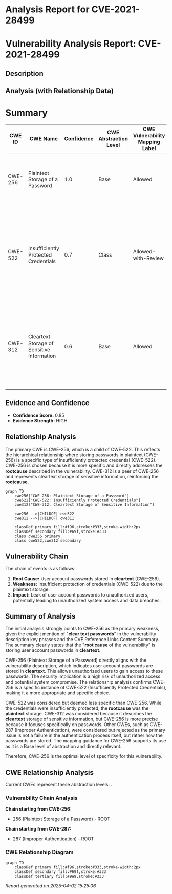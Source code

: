 # Analysis Report for CVE-2021-28499

# Vulnerability Analysis Report: CVE-2021-28499

## Description



## Analysis (with Relationship Data)

# Summary
| CWE ID | CWE Name | Confidence | CWE Abstraction Level | CWE Vulnerability Mapping Label | CWE-Vulnerability Mapping Notes |
|---|---|---|---|---|---|
| CWE-256 | Plaintext Storage of a Password | 1.0 | Base | Allowed | Primary CWE.  The **rootcause** of the vulnerability is the storage of passwords in cleartext. |
| CWE-522 | Insufficiently Protected Credentials | 0.7 | Class | Allowed-with-Review | Secondary candidate. This CWE is a higher-level classification that encompasses various insecure methods of handling credentials, including plaintext storage. |
| CWE-312 | Cleartext Storage of Sensitive Information | 0.6 | Base | Allowed | Secondary candidate. This CWE describes the storage of sensitive information in cleartext, which is closely related to the primary issue. |

## Evidence and Confidence

*   **Confidence Score:** 0.85
*   **Evidence Strength:** HIGH

## Relationship Analysis
The primary CWE is CWE-256, which is a child of CWE-522. This reflects the hierarchical relationship where storing passwords in plaintext (CWE-256) is a specific type of insufficiently protected credential (CWE-522). CWE-256 is chosen because it is more specific and directly addresses the **rootcause** described in the vulnerability. CWE-312 is a peer of CWE-256 and represents cleartext storage of sensitive information, reinforcing the **rootcause**.

```mermaid
graph TD
    cwe256["CWE-256: Plaintext Storage of a Password"]
    cwe522["CWE-522: Insufficiently Protected Credentials"]
    cwe312["CWE-312: Cleartext Storage of Sensitive Information"]
    
    cwe256 -->|CHILDOF| cwe522
    cwe312 -->|CHILDOF| cwe311
    
    classDef primary fill:#f96,stroke:#333,stroke-width:2px
    classDef secondary fill:#69f,stroke:#333
    class cwe256 primary
    class cwe522,cwe312 secondary
```

## Vulnerability Chain
The chain of events is as follows:
1.  **Root Cause:** User account passwords stored in **cleartext** (CWE-256).
2.  **Weakness:** Insufficient protection of credentials (CWE-522) due to the plaintext storage.
3.  **Impact:** Leak of user account passwords to unauthorized users, potentially leading to unauthorized system access and data breaches.

## Summary of Analysis
The initial analysis strongly points to CWE-256 as the primary weakness, given the explicit mention of "**clear text passwords**" in the vulnerability description key phrases and the CVE Reference Links Content Summary. The summary clearly states that the "**root cause** of the vulnerability" is storing user account passwords in **cleartext**.

CWE-256 (Plaintext Storage of a Password) directly aligns with the vulnerability description, which indicates user account passwords are stored in **cleartext**. This allows unauthorized users to gain access to these passwords. The security implication is a high risk of unauthorized access and potential system compromise. The relationship analysis confirms CWE-256 is a specific instance of CWE-522 (Insufficiently Protected Credentials), making it a more appropriate and specific choice.

CWE-522 was considered but deemed less specific than CWE-256. While the credentials were insufficiently protected, the **rootcause** was the **plaintext** storage. CWE-312 was considered because it describes the **cleartext** storage of sensitive information, but CWE-256 is more precise because it focuses specifically on passwords. Other CWEs, such as CWE-287 (Improper Authentication), were considered but rejected as the primary issue is not a failure in the authentication process itself, but rather how the passwords are stored. The mapping guidance for CWE-256 supports its use as it is a Base level of abstraction and directly relevant.

Therefore, CWE-256 is the optimal level of specificity for this vulnerability.


## CWE Relationship Analysis

Current CWEs represent these abstraction levels: .


### Vulnerability Chain Analysis

**Chain starting from CWE-256:**
- 256 (Plaintext Storage of a Password) - ROOT


**Chain starting from CWE-287:**
- 287 (Improper Authentication) - ROOT



### CWE Relationship Diagram

```mermaid
graph TD
    classDef primary fill:#f96,stroke:#333,stroke-width:2px
    classDef secondary fill:#69f,stroke:#333
    classDef tertiary fill:#9e9,stroke:#333
```



*Report generated on 2025-04-02 15:25:06*
